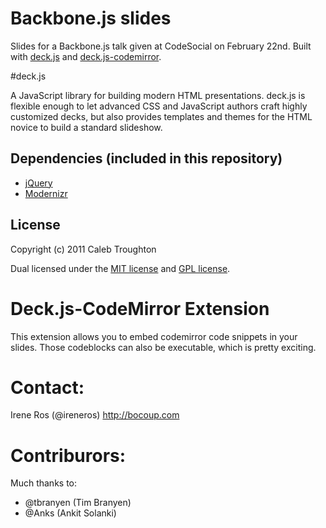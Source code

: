 Backbone.js slides
============================
Slides for a Backbone.js talk given at CodeSocial on February 22nd.  Built with [deck.js](https://github.com/imakewebthings/deck.js) and [deck.js-codemirror](https://github.com/iros/deck.js-codemirror).

#deck.js

A JavaScript library for building modern HTML presentations. deck.js is flexible enough to let advanced CSS and JavaScript authors craft highly customized decks, but also provides templates and themes for the HTML novice to build a standard slideshow.

## Dependencies (included in this repository)

- [jQuery](http://jquery.com)
- [Modernizr](http://modernizr.com)

## License

Copyright (c) 2011 Caleb Troughton

Dual licensed under the [MIT license](https://github.com/imakewebthings/deck.js/blob/master/MIT-license.txt) and [GPL license](https://github.com/imakewebthings/deck.js/blob/master/GPL-license.txt).

# Deck.js-CodeMirror Extension

This extension allows you to embed codemirror code snippets in your slides. Those codeblocks
can also be executable, which is pretty exciting.

# Contact: #
Irene Ros (@ireneros)
http://bocoup.com

# Contriburors: #
Much thanks to:

* @tbranyen (Tim Branyen)
* @Anks (Ankit Solanki)
